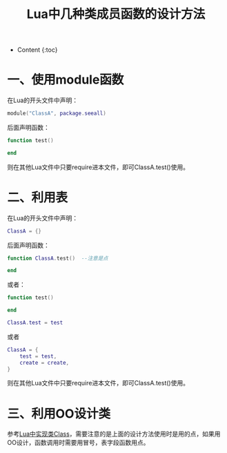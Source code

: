 ﻿---
layout:		post
category:	"lua"
title:		"Lua中几种类成员函数的设计方法"
tags:		[lua]
---
- Content
{:toc}

# 一、使用module函数
在Lua的开头文件中声明：
```lua
module("ClassA", package.seeall)
```
后面声明函数：
```lua
function test()

end
```
则在其他Lua文件中只要require进本文件，即可ClassA.test()使用。

# 二、利用表
在Lua的开头文件中声明：
```lua
ClassA = {}
```
后面声明函数：
```lua
function ClassA.test()  --注意是点

end
```
或者：
```lua
function test()

end
```

```lua
ClassA.test = test
```
或者
```lua
ClassA = {
    test = test,
    create = create,
}
```

则在其他Lua文件中只要require进本文件，即可ClassA.test()使用。

# 三、利用OO设计类
参考[Lua中实现类Class](./lua-class)，需要注意的是上面的设计方法使用时是用的点，如果用OO设计，函数调用时需要用冒号，表字段函数用点。

